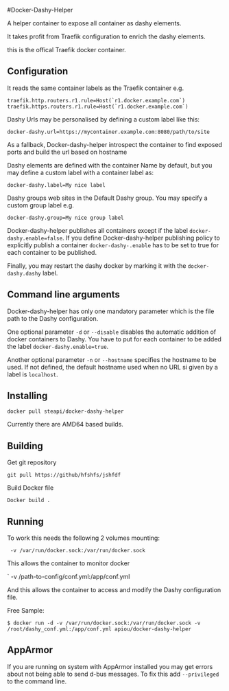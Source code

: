 #Docker-Dashy-Helper

A helper container to expose all container as dashy elements.

It takes profit from Traefik configuration to enrich the dashy elements.

this is the offical Traefik docker container.

## Configuration

It reads the same container labels as the Traefik container e.g.

```
traefik.http.routers.r1.rule=Host(`r1.docker.example.com`)
traefik.https.routers.r1.rule=Host(`r1.docker.example.com`)
```
Dashy Urls may be personalised by defining a custom label like this:

````
docker-dashy.url=https://mycontainer.example.com:8080/path/to/site
````
As a fallback, Docker-dashy-helper introspect the container to find exposed ports and build the url based on hostname

Dashy elements are defined with the container Name by default, but you may define a custom label with a container label as:
```
docker-dashy.label=My nice label
```
Dashy groups web sites in the Default Dashy group. You may specify a custom group label e.g.

```
docker-dashy.group=My nice group label
```

Docker-dashy-helper publishes all containers except if the label `docker-dashy.enable=false`. If you define Docker-dashy-helper publishing policy to explicitly publish a container `docker-dashy-.enable` has to be set to true for each container to be published.

Finally, you may restart the dashy docker by marking it with the `docker-dashy.dashy` label.

## Command line arguments

Docker-dashy-helper has only one mandatory parameter which is the file path to the Dashy configuration.

One optional parameter `-d` or `--disable` disables the automatic addition of docker containers to Dashy. You have to put for each container to be added the label `docker-dashy.enable=true`.

Another optional parameter `-n` or `--hostname` specifies the hostname to be used. If not defined, the default hostname used when no URL si given by a label is `localhost`.

## Installing

`docker pull steapi/docker-dashy-helper`

Currently there are AMD64 based builds.

## Building

Get git repository

`git pull https://github/hfshfs/jshfdf`

Build Docker file

`Docker build .`

## Running

To work this needs the following 2 volumes mounting:

` -v /var/run/docker.sock:/var/run/docker.sock`

This allows the container to monitor docker

` -v /path-to-config/conf.yml:/app/conf.yml

And this allows the container to access and modify the Dashy configuration file.

Free Sample:
```
$ docker run -d -v /var/run/docker.sock:/var/run/docker.sock -v /root/dashy_conf.yml:/app/conf.yml apiou/docker-dashy-helper 
```

## AppArmor

If you are running on system with AppArmor installed you may get errors about not being able to send d-bus messages. To fix this add
`--privileged` to the command line.
